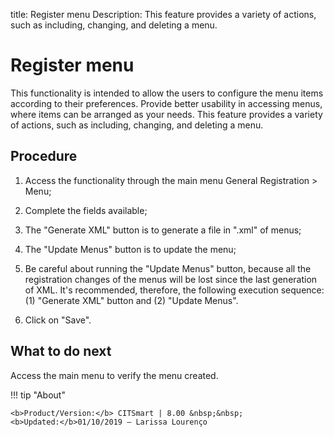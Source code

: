 title: Register menu
Description: This feature provides a variety of actions, such as including, changing, and deleting a menu. 
# Register menu

This functionality is intended to allow the users to configure the menu items according to their preferences. Provide better usability in accessing menus, where items can be arranged as your needs.
This feature provides a variety of actions, such as including, changing, and deleting a menu.

Procedure
-------------

1.  Access the functionality through the main menu General Registration \> Menu;

2.  Complete the fields available;

3.  The "Generate XML" button is to generate a file in ".xml" of menus;

4.  The "Update Menus" button is to update the menu;

5.  Be careful about running the "Update Menus" button, because all the
    registration changes of the menus will be lost since the last generation of
    XML. It's recommended, therefore, the following execution sequence: 
    (1) "Generate XML" button and (2) "Update Menus".

6.  Click on "Save".

What to do next
-------------------

Access the main menu to verify the menu created.

!!! tip "About"

    <b>Product/Version:</b> CITSmart | 8.00 &nbsp;&nbsp;
    <b>Updated:</b>01/10/2019 – Larissa Lourenço

